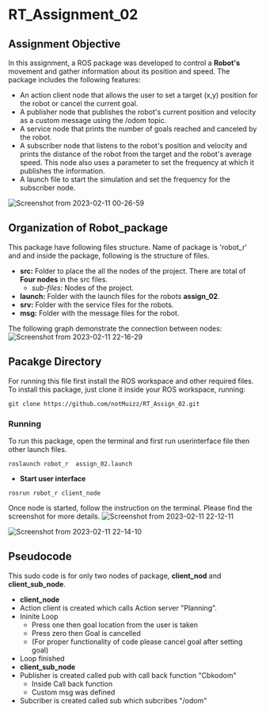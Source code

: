 # RT_Assignment_02

## Assignment Objective

In this assignment, a ROS package was developed to control a **Robot's** movement and gather information about its position and speed. The package includes the following features:

- An action client node that allows the user to set a target (x,y) position for the robot or cancel the current goal.
- A publisher node that publishes the robot's current position and velocity as a custom message  using the /odom topic.
- A service node that prints the number of goals reached and canceled by the robot. 
- A subscriber node that listens to the robot's position and velocity and prints the distance of the robot from the target and the robot's average speed. This node also uses a parameter to set the frequency at which it publishes the information.
- A launch file to start the simulation and set the frequency for the subscriber node.<br/>


![Screenshot from 2023-02-11 00-26-59](https://user-images.githubusercontent.com/123844091/218287220-838028bb-0fd9-4cdc-80c0-b2016882b2bf.png)



## Organization of Robot_package
This package have following files structure. Name of package is 'robot_r' and and inside the package, following is the structure of files.

- **src:** Folder to place the all the nodes of the project. There are total of **Four nodes** in the src files.
  - *sub-files:* Nodes of the project.
- **launch:** Folder with the launch files for the robots **assign_02**.
- **srv:** Folder with the service files for the robots.   
- **msg:** Folder with the message files for the robot.

The following graph demonstrate the connection between nodes:
![Screenshot from 2023-02-11 22-16-29](https://user-images.githubusercontent.com/123844091/218287163-4325aefb-dded-41e3-b9c8-c0e5145bcd3d.png)



## Pacakge Directory
For running this file first install the ROS workspace and other required files. To install this package, just clone it inside your ROS workspace, running:

```
git clone https://github.com/notMuizz/RT_Assign_02.git
```
### Running

To run this package, open the terminal and first run userinterface file then other launch files. 

``` 
roslaunch robot_r  assign_02.launch
```
- **Start user interface**
``` 
rosrun robot_r client_node
```
Once node is started, follow the instruction on the terminal. Please find the screenshot for more details. 
![Screenshot from 2023-02-11 22-12-11](https://user-images.githubusercontent.com/123844091/218287266-8d4df396-17d9-4eb1-bdb9-6ab2f1ddceae.png)

![Screenshot from 2023-02-11 22-14-10](https://user-images.githubusercontent.com/123844091/218287292-844bfe16-c6b7-4942-9f03-ae32dde444d9.png)


## Pseudocode 
This sudo code is for only two nodes of package, **client_nod** and **client_sub_node**.

- **client_node**
- Action client is created which calls Action server "Planning".
- Ininite Loop
  - Press one then goal location from the user is taken
  - Press zero then Goal is cancelled
  - (For proper functionality of code please cancel goal after setting goal)
- Loop finished
- **client_sub_node**
- Publisher is created called pub with call back function "Cbkodom"
  - Inside Call back function 
  - Custom msg was defined    
- Subcriber is created called sub which subcribes "/odom"
